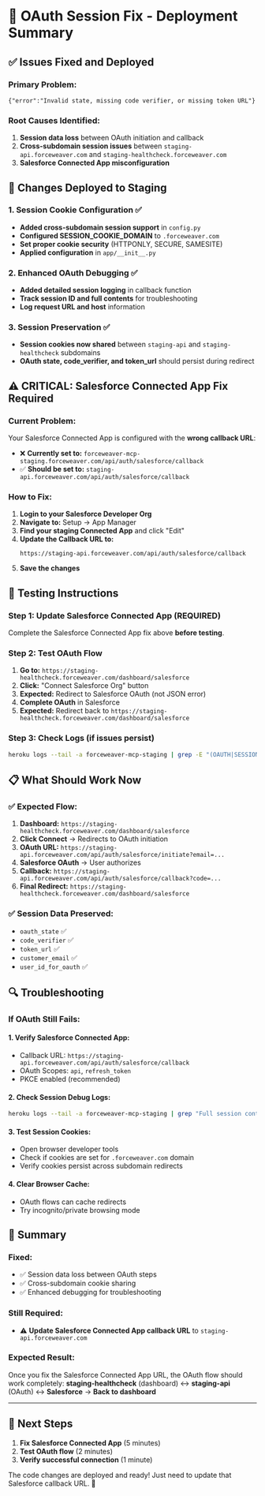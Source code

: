 # 🔧 OAuth Session Fix - Deployment Summary

## ✅ Issues Fixed and Deployed

### **Primary Problem:** 
`{"error":"Invalid state, missing code verifier, or missing token URL"}`

### **Root Causes Identified:**
1. **Session data loss** between OAuth initiation and callback
2. **Cross-subdomain session issues** between `staging-api.forceweaver.com` and `staging-healthcheck.forceweaver.com`
3. **Salesforce Connected App misconfiguration**

## 🔧 Changes Deployed to Staging

### **1. Session Cookie Configuration** ✅
- **Added cross-subdomain session support** in `config.py`
- **Configured SESSION_COOKIE_DOMAIN** to `.forceweaver.com` 
- **Set proper cookie security** (HTTPONLY, SECURE, SAMESITE)
- **Applied configuration** in `app/__init__.py`

### **2. Enhanced OAuth Debugging** ✅
- **Added detailed session logging** in callback function
- **Track session ID and full contents** for troubleshooting
- **Log request URL and host** information

### **3. Session Preservation** ✅
- **Session cookies now shared** between `staging-api` and `staging-healthcheck` subdomains
- **OAuth state, code_verifier, and token_url** should persist during redirect

## ⚠️ **CRITICAL: Salesforce Connected App Fix Required**

### **Current Problem:**
Your Salesforce Connected App is configured with the **wrong callback URL**:
- ❌ **Currently set to:** `forceweaver-mcp-staging.forceweaver.com/api/auth/salesforce/callback`
- ✅ **Should be set to:** `staging-api.forceweaver.com/api/auth/salesforce/callback`

### **How to Fix:**
1. **Login to your Salesforce Developer Org**
2. **Navigate to:** Setup → App Manager
3. **Find your staging Connected App** and click "Edit"
4. **Update the Callback URL to:**
   ```
   https://staging-api.forceweaver.com/api/auth/salesforce/callback
   ```
5. **Save the changes**

## 🧪 Testing Instructions

### **Step 1: Update Salesforce Connected App** (REQUIRED)
Complete the Salesforce Connected App fix above **before testing**.

### **Step 2: Test OAuth Flow**
1. **Go to:** `https://staging-healthcheck.forceweaver.com/dashboard/salesforce`
2. **Click:** "Connect Salesforce Org" button
3. **Expected:** Redirect to Salesforce OAuth (not JSON error)
4. **Complete OAuth** in Salesforce
5. **Expected:** Redirect back to `https://staging-healthcheck.forceweaver.com/dashboard/salesforce`

### **Step 3: Check Logs (if issues persist)**
```bash
heroku logs --tail -a forceweaver-mcp-staging | grep -E "(OAUTH|SESSION|CALLBACK)"
```

## 📋 What Should Work Now

### **✅ Expected Flow:**
1. **Dashboard:** `https://staging-healthcheck.forceweaver.com/dashboard/salesforce`
2. **Click Connect** → Redirects to OAuth initiation
3. **OAuth URL:** `https://staging-api.forceweaver.com/api/auth/salesforce/initiate?email=...`
4. **Salesforce OAuth** → User authorizes
5. **Callback:** `https://staging-api.forceweaver.com/api/auth/salesforce/callback?code=...`
6. **Final Redirect:** `https://staging-healthcheck.forceweaver.com/dashboard/salesforce`

### **✅ Session Data Preserved:**
- `oauth_state` ✅
- `code_verifier` ✅ 
- `token_url` ✅
- `customer_email` ✅
- `user_id_for_oauth` ✅

## 🔍 Troubleshooting

### **If OAuth Still Fails:**

#### **1. Verify Salesforce Connected App:**
- Callback URL: `https://staging-api.forceweaver.com/api/auth/salesforce/callback`
- OAuth Scopes: `api`, `refresh_token`
- PKCE enabled (recommended)

#### **2. Check Session Debug Logs:**
```bash
heroku logs --tail -a forceweaver-mcp-staging | grep "Full session contents"
```

#### **3. Test Session Cookies:**
- Open browser developer tools
- Check if cookies are set for `.forceweaver.com` domain
- Verify cookies persist across subdomain redirects

#### **4. Clear Browser Cache:**
- OAuth flows can cache redirects
- Try incognito/private browsing mode

## 🎯 Summary

### **Fixed:**
- ✅ Session data loss between OAuth steps
- ✅ Cross-subdomain cookie sharing
- ✅ Enhanced debugging for troubleshooting

### **Still Required:**
- ⚠️ **Update Salesforce Connected App callback URL** to `staging-api.forceweaver.com`

### **Expected Result:**
Once you fix the Salesforce Connected App URL, the OAuth flow should work completely:
**staging-healthcheck** (dashboard) ↔️ **staging-api** (OAuth) ↔️ **Salesforce** → **Back to dashboard**

---

## 🚀 Next Steps

1. **Fix Salesforce Connected App** (5 minutes)
2. **Test OAuth flow** (2 minutes)  
3. **Verify successful connection** (1 minute)

The code changes are deployed and ready! Just need to update that Salesforce callback URL. 🎉 